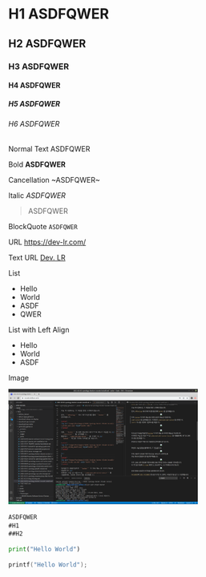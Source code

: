 # H1 ASDFQWER

## H2 ASDFQWER
### H3 ASDFQWER
#### H4 ASDFQWER
##### H5 ASDFQWER
###### H6 ASDFQWER

Normal Text ASDFQWER

Bold **ASDFQWER**

Cancellation ~ASDFQWER~

Italic *ASDFQWER*

> ASDFQWER

BlockQuote ```ASDFQWER```

URL https://dev-lr.com/

Text URL [Dev. LR](https://dev-lr.com/)

List

- Hello
- World
- ASDF
- QWER

List with Left Align

<div style="text-align: left;">

- Hello
- World
- ASDF

</div>

Image

<img src="0_vscode_usage.png" width="75%" />

```md
ASDFQWER
#H1
##H2
```

```python
print("Hello World")
```

```c
printf("Hello World");
```
